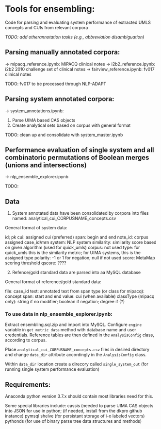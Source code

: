 # Tools for ensembling:

Code for parsing and evaluating system performance of extracted UMLS concepts and CUIs from relevant corpora

*TODO: add otherannotation tasks (e.g., abbreviation disambiguation)*

## Parsing manually annotated corpora:

   -> mipacq_reference.ipynb: MiPACQ clinical notes
   -> i2b2_reference.ipynb: i2b2 2010 challenge set of clinical notes
   -> fairview_reference.ipynb: fv017 clinical notes

TODO: fv017 to be processed through NLP-ADAPT

## Parsing system annotated corpora:

  -> system_annotations.ipynb:

1. Parse UIMA based CAS objects
2. Create analytical sets based on corpus with general format

TODO: clean up and consolidate with system_master.ipynb

## Performance evaluation of single system and all combinatoric permutations of Boolean merges (unions and intersections)

  -> nlp_ensemble_explorer.ipynb

TODO:

## Data

1. System annotated data have been consolidated by corpora into files named: analytical_cui_CORPUSNAME_concepts.csv

General format of system data:

   id; pk
   cui: assigned cui (preferred) 
   span: begin and end
   note_id: corpus assigned case_id/mrn
   system: NLP system
   similarity: similarity score based on given algorithm (used for quick_umls)
   corpus: not used
   type: for quick_umls this is the similarity metric; for UIMA systems, this is the assigned type
   polarity: -1 or 1 for negation; null if not used
   score: MetaMap scoring threshold 
   qscore: ????

2. Refence/gold standard data are parsed into aa MySQL database

General format of reference/gold standard data:

   file: case_id
   text: annotated text from span
   type (or class for mipacq): concept
   span: start and end 
   value: cui (when available)
   classType (mipacq only): string if no modifier; boolean if negation; degree if (?)

### To use data in nlp_ensemble_explorer.ipynb:

Extract ensembling.sql.zip and import into MySQL. Configure `engine` variable in `get_metric_data` method with database name and user credentials. Reference tables are then defined in the `AnalysisConfig` class, according to corpus.

Place `analytical_cui_CORPUSNAME_concepts.csv` files in desired directory and change `data_dir` attribute accordingly in the `AnalysisConfig` class.

Within `data_dir` location create a direcory called `single_system_out` (for running single system performance evaluation)


## Requirements:

Anaconda python version 3.7.x should contain most libraries need for this.

Some special libraries include:
   cassis (needed to parse UIMA CAS objects into JSON for use in python; (if needed, install from the dkpro github instance)
   pymsql
   shelve (for persistant storage of i-o labeled vectors)
   pythonds (for use of binary parse tree data structures and methods)



